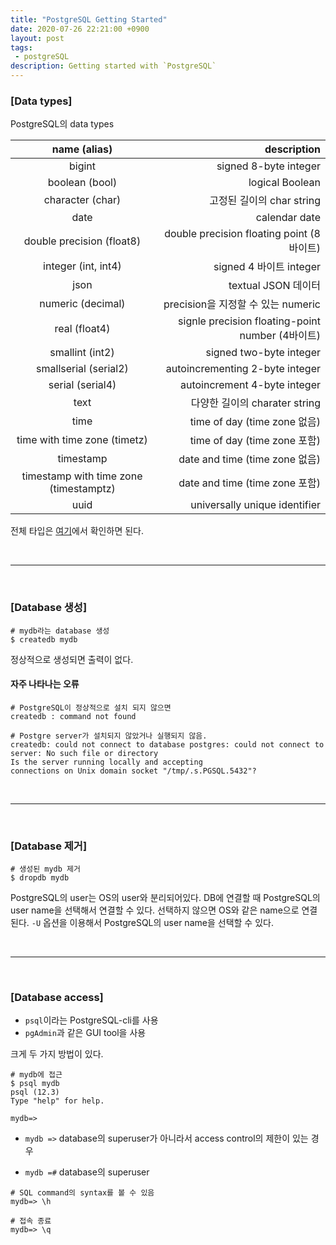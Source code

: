 ```yaml
---
title: "PostgreSQL Getting Started"
date: 2020-07-26 22:21:00 +0900
layout: post
tags: 
 - postgreSQL
description: Getting started with `PostgreSQL`
---
```





### [Data types]

PostgreSQL의 data types

|              name (alias)              |                                      description |
| :------------------------------------: | -----------------------------------------------: |
|                 bigint                 |                            signed 8-byte integer |
|             boolean (bool)             |                                  logical Boolean |
|            character (char)            |                        고정된 길이의 char string |
|                  date                  |                                    calendar date |
|       double precision (float8)        |        double precision floating point (8바이트) |
|          integer (int, int4)           |                          signed 4 바이트 integer |
|                  json                  |                              textual JSON 데이터 |
|           numeric (decimal)            |               precision을 지정할 수 있는 numeric |
|             real (float4)              | signle precision floating-point number (4바이트) |
|            smallint (int2)             |                          signed two-byte integer |
|         smallserial (serial2)          |                  autoincrementing 2-byte integer |
|            serial (serial4)            |                     autoincrement 4-byte integer |
|                  text                  |                    다양한 길이의 charater string |
|                  time                  |                     time of day (time zone 없음) |
|      time with time zone (timetz)      |                     time of day (time zone 포함) |
|               timestamp                |                   date and time (time zone 없음) |
| timestamp with time zone (timestamptz) |                   date and time (time zone 포함) |
|                  uuid                  |                    universally unique identifier |

전체 타입은 [여기](https://www.postgresql.org/docs/12/datatype.html)에서 확인하면 된다.

<br>
<hr>
<br>


### [Database 생성]

```shell
# mydb라는 database 생성
$ createdb mydb
```

정상적으로 생성되면 출력이 없다.



#### 자주 나타나는 오류
```shell
# PostgreSQL이 정상적으로 설치 되지 않으면
createdb : command not found

# Postgre server가 설치되지 않았거나 실행되지 않음.
createdb: could not connect to database postgres: could not connect to server: No such file or directory
Is the server running locally and accepting
connections on Unix domain socket "/tmp/.s.PGSQL.5432"?
```

<br>
<hr>
<br>


### [Database 제거]

```shell
# 생성된 mydb 제거
$ dropdb mydb
```



PostgreSQL의 user는 OS의 user와 분리되어있다. DB에 연결할 때 PostgreSQL의 user name을 선택해서 연결할 수 있다. 선택하지 않으면 OS와 같은 name으로 연결된다. `-U` 옵션을 이용해서 PostgreSQL의 user name을 선택할 수 있다.

<br>
<hr>
<br>


### [Database access]

- `psql`이라는 PostgreSQL-cli를 사용
- `pgAdmin`과 같은 GUI tool을 사용

크게 두 가지 방법이 있다.



```shell
# mydb에 접근
$ psql mydb
psql (12.3)
Type "help" for help.

mydb=>
```

- `mydb =>` database의 superuser가 아니라서 access control의 제한이 있는 경우

- `mydb =#` database의 superuser



```shell
# SQL command의 syntax를 볼 수 있음
mydb=> \h

# 접속 종료
mydb=> \q
```

